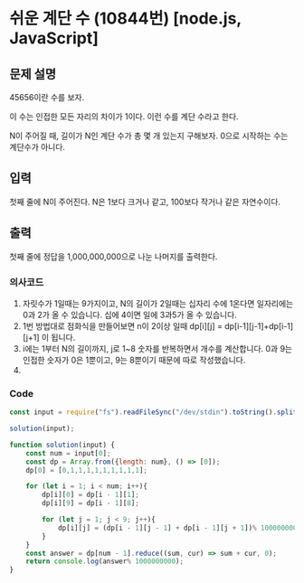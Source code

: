 # 쉬운 계단 수 (10844번) [node.js, JavaScript] 

## 문제 설명
45656이란 수를 보자.

이 수는 인접한 모든 자리의 차이가 1이다. 이런 수를 계단 수라고 한다.

N이 주어질 때, 길이가 N인 계단 수가 총 몇 개 있는지 구해보자. 0으로 시작하는 수는 계단수가 아니다.

## 입력
첫째 줄에 N이 주어진다. N은 1보다 크거나 같고, 100보다 작거나 같은 자연수이다.

## 출력
첫째 줄에 정답을 1,000,000,000으로 나눈 나머지를 출력한다.

### 의사코드 
1. 자릿수가 1일때는 9가지이고, N의 길이가 2일때는 십자리 수에 1온다면 일자리에는 0과 2가 올 수 있습니다. 십에 4이면 일에 3과5가 올 수 있습니다.
2. 1번 방법대로 점화식을 만들어보면 n이 2이상 일때 dp[i][j] = dp[i-1][j-1]+dp[i-1][j+1] 이 됩니다. 
3. i에는 1부터 N의 길이까지, j로 1~8 숫자를 반복하면서 개수를 계산합니다. 0과 9는 인접한 숫자가 0은 1뿐이고, 9는 8뿐이기 때문에 따로 작성했습니다.
4. 
### Code 
```js
const input = require("fs").readFileSync("/dev/stdin").toString().split("\n"); 

solution(input);

function solution(input) {
    const num = input[0];
    const dp = Array.from({length: num}, () => [0]);
    dp[0] = [0,1,1,1,1,1,1,1,1,1];  

    for (let i = 1; i < num; i++){
        dp[i][0] = dp[i - 1][1];
        dp[i][9] = dp[i - 1][8];

        for (let j = 1; j < 9; j++){
            dp[i][j] = (dp[i - 1][j - 1] + dp[i - 1][j + 1])% 1000000000;
        }
    }
    const answer = dp[num - 1].reduce((sum, cur) => sum + cur, 0);
    return console.log(answer% 1000000000);
}
```
	